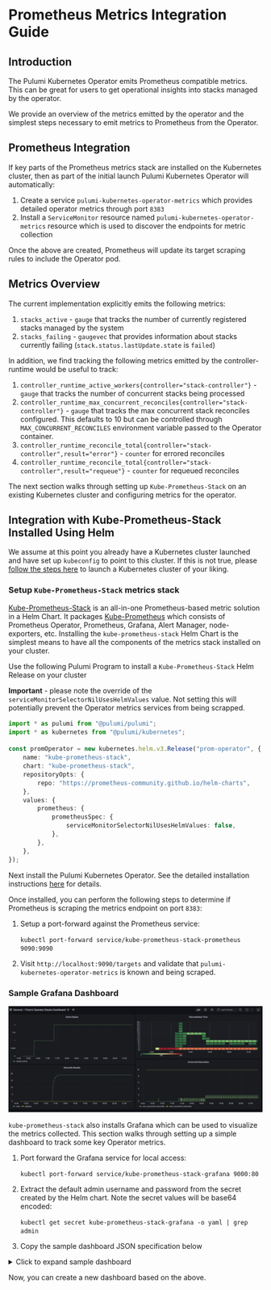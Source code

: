 # Prometheus Metrics Integration Guide

## Introduction

The Pulumi Kubernetes Operator emits Prometheus compatible metrics.
This can be great for users to get operational insights into stacks
managed by the operator.

We provide an overview of the metrics emitted by the operator and the simplest steps necessary to emit metrics to Prometheus from the Operator.

## Prometheus Integration
If key parts of the Prometheus metrics stack are installed on the Kubernetes cluster, then as part of the initial launch
Pulumi Kubernetes Operator will automatically:
1. Create a service `pulumi-kubernetes-operator-metrics` which provides detailed operator metrics through port `8383`
2. Install a `ServiceMonitor` resource named `pulumi-kubernetes-operator-metrics` resource which is used to discover the endpoints for metric collection

Once the above are created, Prometheus will update its target scraping rules to include the Operator pod.

## Metrics Overview

The current implementation explicitly emits the following metrics:

1. `stacks_active` - `gauge` that tracks the number of currently registered stacks managed by the system
2. `stacks_failing` - `gaugevec` that provides information about stacks currently failing (`stack.status.lastUpdate.state` is `failed`)

In addition, we find tracking the following metrics emitted by the controller-runtime would be useful to track:

1. `controller_runtime_active_workers{controller="stack-controller"}` - `gauge` that tracks the number of concurrent stacks being processed
2. `controller_runtime_max_concurrent_reconciles{controller="stack-controller"}` - `gauge` that tracks the max concurrent stack reconciles configured. This defaults to 10 but can be controlled through `MAX_CONCURRENT_RECONCILES` environment variable passed to the Operator container.
3. `controller_runtime_reconcile_total{controller="stack-controller",result="error"}` - `counter` for errored reconciles
4. `controller_runtime_reconcile_total{controller="stack-controller",result="requeue"}` - `counter` for requeued reconciles

The next section walks through setting up `Kube-Prometheus-Stack` on an existing Kubernetes cluster and configuring metrics for the operator.

## Integration with Kube-Prometheus-Stack Installed Using Helm

We assume at this point you already have a Kubernetes cluster launched and have set up `kubeconfig` to point to this cluster.
If this is not true, please [follow the steps here](https://www.pulumi.com/docs/tutorials/kubernetes/#clusters) to launch a Kubernetes cluster of your liking.

### Setup `Kube-Prometheus-Stack` metrics stack

[Kube-Prometheus-Stack](https://github.com/prometheus-community/helm-charts/tree/main/charts/kube-prometheus-stack) is an all-in-one Prometheus-based metric solution in a Helm Chart.
It packages [Kube-Prometheus](https://github.com/prometheus-operator/kube-prometheus) which consists of Prometheus Operator, Prometheus, Grafana, Alert Manager, node-exporters, etc.
Installing the `kube-prometheus-stack` Helm Chart is the simplest means to have all the components of the metrics stack installed on your cluster.

Use the following Pulumi Program to install a `Kube-Prometheus-Stack` Helm Release on your cluster

**Important** - please note the override of the `serviceMonitorSelectorNilUsesHelmValues` value. Not setting this will potentially prevent the Operator metrics services from being scrapped.
```typescript
import * as pulumi from "@pulumi/pulumi";
import * as kubernetes from "@pulumi/kubernetes";

const promOperator = new kubernetes.helm.v3.Release("prom-operator", {
    name: "kube-prometheus-stack",
    chart: "kube-prometheus-stack",
    repositoryOpts: {
        repo: "https://prometheus-community.github.io/helm-charts",
    },
    values: {
        prometheus: {
            prometheusSpec: {
                serviceMonitorSelectorNilUsesHelmValues: false,
            },
        },
    },
});
```

Next install the Pulumi Kubernetes Operator. See the detailed installation instructions [here](../README.md#deploy-the-operator) for details.

Once installed, you can perform the following steps to determine if Prometheus is scraping the metrics endpoint on port `8383`:

1. Setup a port-forward against the Prometheus service: 

    `kubectl port-forward service/kube-prometheus-stack-prometheus 9090:9090`

2. Visit `http://localhost:9090/targets` and validate that `pulumi-kubernetes-operator-metrics` is known and being scraped.


### Sample Grafana Dashboard

![Sample Grafana Dashboard](./images/sample-dashboard.png)

`kube-prometheus-stack` also installs Grafana which can be used to visualize the metrics collected.
This section walks through setting up a simple dashboard to track some key Operator metrics.

1. Port forward the Grafana service for local access:

    `kubectl port-forward service/kube-prometheus-stack-grafana 9000:80`

2. Extract the default admin username and password from the secret created by the Helm chart. Note the secret values will be base64 encoded:

    `kubectl get secret kube-prometheus-stack-grafana -o yaml | grep admin`

3. Copy the sample dashboard JSON specification below

<details>
<summary>Click to expand sample dashboard </summary>

```json
{
  "annotations": {
    "list": [
      {
        "builtIn": 1,
        "datasource": "-- Grafana --",
        "enable": true,
        "hide": true,
        "iconColor": "rgba(0, 211, 255, 1)",
        "name": "Annotations & Alerts",
        "target": {
          "limit": 100,
          "matchAny": false,
          "tags": [],
          "type": "dashboard"
        },
        "type": "dashboard"
      }
    ]
  },
  "editable": true,
  "gnetId": null,
  "graphTooltip": 0,
  "id": 26,
  "links": [],
  "panels": [
    {
      "datasource": null,
      "description": "",
      "fieldConfig": {
        "defaults": {
          "color": {
            "mode": "palette-classic"
          },
          "custom": {
            "axisLabel": "",
            "axisPlacement": "auto",
            "barAlignment": 0,
            "drawStyle": "line",
            "fillOpacity": 0,
            "gradientMode": "none",
            "hideFrom": {
              "legend": false,
              "tooltip": false,
              "viz": false
            },
            "lineInterpolation": "linear",
            "lineWidth": 1,
            "pointSize": 5,
            "scaleDistribution": {
              "type": "linear"
            },
            "showPoints": "auto",
            "spanNulls": false,
            "stacking": {
              "group": "A",
              "mode": "none"
            },
            "thresholdsStyle": {
              "mode": "off"
            }
          },
          "mappings": [],
          "thresholds": {
            "mode": "absolute",
            "steps": [
              {
                "color": "green",
                "value": null
              },
              {
                "color": "red",
                "value": 80
              }
            ]
          }
        },
        "overrides": []
      },
      "gridPos": {
        "h": 9,
        "w": 12,
        "x": 0,
        "y": 0
      },
      "id": 2,
      "options": {
        "legend": {
          "calcs": [],
          "displayMode": "list",
          "placement": "bottom"
        },
        "tooltip": {
          "mode": "single"
        }
      },
      "targets": [
        {
          "exemplar": true,
          "expr": "stacks_active\n",
          "interval": "",
          "legendFormat": "stacks_active",
          "refId": "A"
        },
        {
          "exemplar": true,
          "expr": "",
          "hide": false,
          "interval": "",
          "legendFormat": "stacks_failing",
          "refId": "B"
        }
      ],
      "title": "Active Stacks",
      "type": "timeseries"
    },
    {
      "cards": {
        "cardPadding": null,
        "cardRound": null
      },
      "color": {
        "cardColor": "#b4ff00",
        "colorScale": "sqrt",
        "colorScheme": "interpolateOranges",
        "exponent": 0.5,
        "mode": "spectrum"
      },
      "dataFormat": "timeseries",
      "datasource": null,
      "gridPos": {
        "h": 8,
        "w": 12,
        "x": 12,
        "y": 0
      },
      "heatmap": {},
      "hideZeroBuckets": false,
      "highlightCards": true,
      "id": 8,
      "legend": {
        "show": false
      },
      "pluginVersion": "8.1.5",
      "reverseYBuckets": false,
      "targets": [
        {
          "exemplar": true,
          "expr": "sum(increase(controller_runtime_reconcile_time_seconds_bucket{controller=\"stack-controller\"}[10m])) by (le)",
          "format": "time_series",
          "instant": false,
          "interval": "",
          "legendFormat": "{{le}}",
          "refId": "A"
        }
      ],
      "title": "Panel Title",
      "tooltip": {
        "show": true,
        "showHistogram": false
      },
      "type": "heatmap",
      "xAxis": {
        "show": true
      },
      "xBucketNumber": null,
      "xBucketSize": null,
      "yAxis": {
        "decimals": null,
        "format": "s",
        "logBase": 1,
        "max": null,
        "min": null,
        "show": true,
        "splitFactor": null
      },
      "yBucketBound": "auto",
      "yBucketNumber": null,
      "yBucketSize": null
    },
    {
      "datasource": null,
      "fieldConfig": {
        "defaults": {
          "color": {
            "mode": "palette-classic"
          },
          "custom": {
            "axisLabel": "",
            "axisPlacement": "auto",
            "barAlignment": 0,
            "drawStyle": "line",
            "fillOpacity": 0,
            "gradientMode": "none",
            "hideFrom": {
              "legend": false,
              "tooltip": false,
              "viz": false
            },
            "lineInterpolation": "linear",
            "lineWidth": 1,
            "pointSize": 5,
            "scaleDistribution": {
              "type": "linear"
            },
            "showPoints": "auto",
            "spanNulls": false,
            "stacking": {
              "group": "A",
              "mode": "none"
            },
            "thresholdsStyle": {
              "mode": "off"
            }
          },
          "mappings": [],
          "thresholds": {
            "mode": "absolute",
            "steps": [
              {
                "color": "green",
                "value": null
              },
              {
                "color": "red",
                "value": 80
              }
            ]
          }
        },
        "overrides": []
      },
      "gridPos": {
        "h": 9,
        "w": 12,
        "x": 12,
        "y": 8
      },
      "id": 4,
      "options": {
        "legend": {
          "calcs": [],
          "displayMode": "list",
          "placement": "bottom"
        },
        "tooltip": {
          "mode": "single"
        }
      },
      "targets": [
        {
          "exemplar": true,
          "expr": "controller_runtime_active_workers{controller=\"stack-controller\"}",
          "interval": "",
          "legendFormat": "curr_concurrent_reconciles",
          "refId": "A"
        },
        {
          "exemplar": true,
          "expr": "controller_runtime_max_concurrent_reconciles{controller=\"stack-controller\"}",
          "hide": false,
          "interval": "",
          "legendFormat": "max_concurrent_reconciles",
          "refId": "B"
        }
      ],
      "title": "Concurrent Reconciles",
      "type": "timeseries"
    },
    {
      "datasource": null,
      "fieldConfig": {
        "defaults": {
          "color": {
            "mode": "palette-classic"
          },
          "custom": {
            "axisLabel": "",
            "axisPlacement": "auto",
            "barAlignment": 0,
            "drawStyle": "line",
            "fillOpacity": 0,
            "gradientMode": "none",
            "hideFrom": {
              "legend": false,
              "tooltip": false,
              "viz": false
            },
            "lineInterpolation": "linear",
            "lineWidth": 1,
            "pointSize": 5,
            "scaleDistribution": {
              "type": "linear"
            },
            "showPoints": "auto",
            "spanNulls": false,
            "stacking": {
              "group": "A",
              "mode": "none"
            },
            "thresholdsStyle": {
              "mode": "off"
            }
          },
          "mappings": [],
          "thresholds": {
            "mode": "absolute",
            "steps": [
              {
                "color": "green",
                "value": null
              },
              {
                "color": "red",
                "value": 80
              }
            ]
          }
        },
        "overrides": []
      },
      "gridPos": {
        "h": 8,
        "w": 12,
        "x": 0,
        "y": 9
      },
      "id": 6,
      "options": {
        "legend": {
          "calcs": [],
          "displayMode": "list",
          "placement": "bottom"
        },
        "tooltip": {
          "mode": "single"
        }
      },
      "targets": [
        {
          "exemplar": true,
          "expr": "controller_runtime_reconcile_total{controller=\"stack-controller\", result=\"error\"}",
          "hide": false,
          "interval": "",
          "legendFormat": "{{result}}",
          "refId": "B"
        },
        {
          "exemplar": true,
          "expr": "controller_runtime_reconcile_total{controller=\"stack-controller\", result=\"requeue\"}",
          "hide": false,
          "interval": "",
          "legendFormat": "{{result}}",
          "refId": "A"
        }
      ],
      "title": "Reconcile Results",
      "type": "timeseries"
    }
  ],
  "refresh": "",
  "schemaVersion": 30,
  "style": "dark",
  "tags": [],
  "templating": {
    "list": []
  },
  "time": {
    "from": "now-6h",
    "to": "now"
  },
  "timepicker": {},
  "timezone": "",
  "title": "Pulumi Operator Stacks Dashboard",
  "uid": "QP_wDqDnz",
  "version": 1
}
```
</details>

Now, you can create a new dashboard based on the above.
